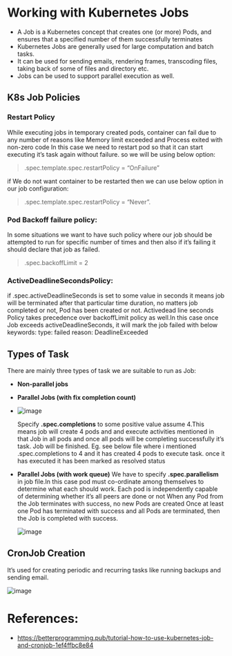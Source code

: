 # Working with Kubernetes Jobs
- A Job is a Kubernetes concept that creates one (or more) Pods, and ensures that a specified number of them successfully terminates
- Kubernetes Jobs are generally used for large computation and batch tasks.
- It can be used for sending emails, rendering frames, transcoding files, taking back of some of files and directory etc. 
- Jobs can be used to support parallel execution as well.

## K8s Job Policies

### Restart Policy
While executing jobs in temporary created pods, container can fail due to any number of reasons like Memory limit exceeded and Process exited with non-zero code
In this case we need to restart pod so that it can start executing it’s task again without failure. so we will be using below option:
> .spec.template.spec.restartPolicy = “OnFailure”

if We do not want container to be restarted then we can use below option in our job configuration:
> .spec.template.spec.restartPolicy = “Never”.

### Pod Backoff failure policy:
In some situations we want to have such policy where our job should be attempted to run for specific number of times and then also if it’s failing it should declare that job as failed.
> .spec.backoffLimit = 2

### ActiveDeadlineSecondsPolicy:
if .spec.activeDeadlineSeconds is set to some value in seconds it means job will be terminated after that particular time duration, 
no matters job completed or not, Pod has been created or not.
Activedead line seconds Policy takes precedence over backoffLimit policy as well.In this case once Job exceeds activeDeadlineSeconds, 
it will mark the job failed with below keywords:
type: failed
reason: DeadlineExceeded

## Types of Task
There are mainly three types of task we are suitable to run as Job:
- **Non-parallel jobs**
- **Parallel Jobs (with fix completion count)**
- ![image](https://user-images.githubusercontent.com/33947539/137770619-3b3b0222-ba4a-4b68-93f9-988c61e4c1ed.png)

  Specify **.spec.completions** to some positive value assume 4.This means job will create 4 pods and and 
  execute activities mentioned in that Job in all pods and once all pods will be completing successfully it’s task. Job will be finished.
  Eg. see below file where i mentioned .spec.completions to 4 and it has created 4 pods to execute task. once it has executed it has been marked as resolved status

- **Parallel Jobs (with work queue)**
  We have to specify **.spec.parallelism** in job file.In this case pod must co-ordinate among themselves to determine what each should work.
  Each pod is independently capable of determining whether it’s all peers are done or not When any Pod from the Job terminates with success, no new Pods are created
  Once at least one Pod has terminated with success and all Pods are terminated, then the Job is completed with success.  
  
  ![image](https://user-images.githubusercontent.com/33947539/137771248-01641041-4a6b-45b4-a964-19daf91807f8.png)
  
## CronJob Creation
It’s used for creating periodic and recurring tasks like running backups and sending email.

![image](https://user-images.githubusercontent.com/33947539/137771468-a10af3ec-06ff-4e18-a710-66be17f394f6.png)


# References:
- https://betterprogramming.pub/tutorial-how-to-use-kubernetes-job-and-cronjob-1ef4ffbc8e84
